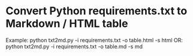 # Convert Python requirements.txt to Markdown / HTML table

Example: python txt2md.py -i requirements.txt -o table.html -s html
OR: python txt2md.py -i requirements.txt -o table.md -s md
